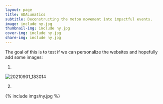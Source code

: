 ```yaml
---
layout: page
title: ADALunatics
subtitle: Deconstructing the metoo movement into impactful events. 
image: include ny.jpg 
thumbnail-img: include ny.jpg 
cover-img: include ny.jpg
share-img: include ny.jpg
---
```


The goal of this is to test if we can personalize the websites and hopefully add some images:

1)

![20210901_183014](https://user-images.githubusercontent.com/65892642/145226409-c5993575-1bca-4a72-a5e5-d55359039b03.jpg)

2)

<!---_(Figure showing the city of New York and used as a test)!_-->

{% include imgs/ny.jpg %}
